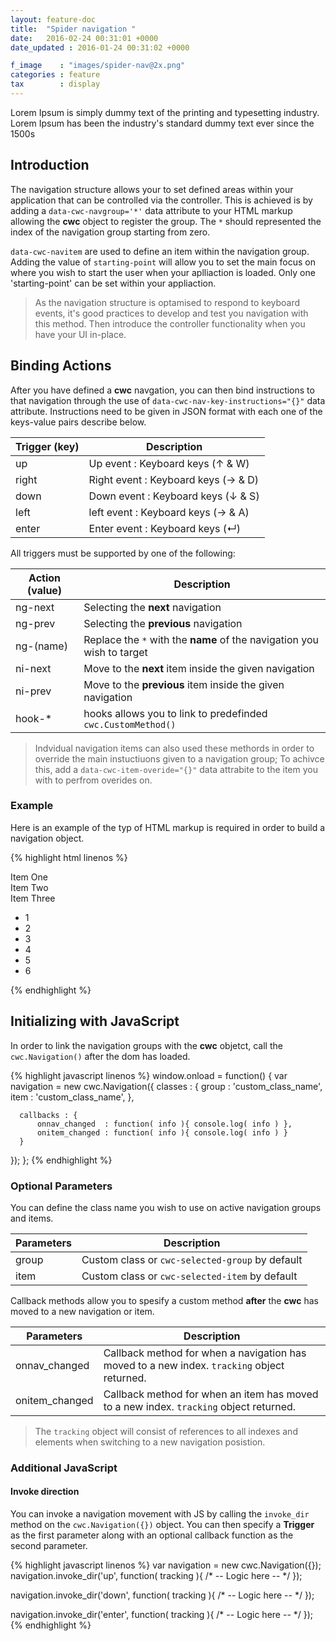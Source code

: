 ```yaml
---
layout: feature-doc
title:  "Spider navigation "
date:   2016-02-24 00:31:01 +0000
date_updated : 2016-01-24 00:31:02 +0000

f_image    : "images/spider-nav@2x.png"
categories : feature
tax        : display
---
```

Lorem Ipsum is simply dummy text of the printing and typesetting industry. Lorem Ipsum has been the industry's standard dummy text ever since the 1500s

[//]: # (/*--------------------------)
[//]: # (Page Links)
[//]: # (--------------------------*/)

## Introduction
The navigation structure allows your to set defined areas within your application that can be controlled via the controller. This is achieved is by adding a `data-cwc-navgroup='*'` data attribute to your HTML markup allowing the **cwc** object to register the group. The `*` should represented the index of the navigation group starting from zero.

`data-cwc-navitem` are used to define an item within the navigation group. Adding the value of `starting-point` will allow you to set the main focus on where you wish to start the user when your aplliaction is loaded. Only one 'starting-point' can be set within your appliaction.

>As the navigation structure is optamised to respond to keyboard events, it's good practices to develop and test you navigation with this method.
>Then introduce the controller functionality when you have your UI in-place.

## Binding Actions
After you have defined a **cwc** navgation, you can then bind instructions to that navigation through the use of `data-cwc-nav-key-instructions="{}"` data attribute. Instructions need to be given in JSON format with each one of the keys-value pairs describe below.

| Trigger  (key)  | Description                                    |
| --------------- | ---------------------------------------------- |
| up              | Up event : Keyboard keys (↑ & W)               |
| right           | Right event : Keyboard keys (→ & D)            |
| down            | Down event : Keyboard keys (↓ & S)             |
| left            | left event : Keyboard keys (→ & A)             |
| enter           | Enter event : Keyboard keys (↵)                |

All triggers must be supported by one of the following:

| Action  (value)  | Description                                                             |
| ---------------- | ----------------------------------------------------------------------- |
| ng-next          | Selecting the **next** navigation                                       |
| ng-prev          | Selecting the **previous** navigation                                   |
| ng-(name)        | Replace the `*` with the **name** of the navigation you wish to target  |
| ni-next          | Move to the **next** item inside the given navigation                   |
| ni-prev          | Move to the **previous** item inside the given navigation               |
| hook-*           | hooks allows you to link to predefinded `cwc.CustomMethod()`            |

>Indvidual navigation items can also used these methords in order to override the main instuctiuons given to a navigation group; To achivce this, add a `data-cwc-item-overide="{}"` data attrabite to the item you with to perfrom overides on.

### Example
Here is an example of the typ of HTML markup is required in order to build a navigation object.

{% highlight html linenos %}
<div class="side-nav" data-cwc-navgroup="first-nav" data-cwc-nav-key-instructions='{ "up" : "ni-prev" , "down" : "ni-next", "right" : "ng-next" }' >
  <section data-cwc-navitem >Item One</section>
  <section data-cwc-navitem >Item Two</section>
  <section data-cwc-navitem >Item Three</section>
</div>

<div class="main-window" data-cwc-navgroup="1" data-cwc-onnaventrance="history-item" data-cwc-nav-key-instructions='{ "down" : "ng-2", "right" : "ni-next" , "left" : "ni-prev" }' >
  <ul>
    <li data-cwc-navitem="starting-point"
    data-cwc-item-overide='{ "left" : "ng-first-nav", "enter" : "cm-on-item-enter"  }' >1</li>
    <li data-cwc-navitem data-cwc-item-overide='{ "left" : "ng-first-nav", "enter" : "cm-on-item-enter"  }'  ><span>2</span></li>
    <li data-cwc-navitem ><span>3</span></li>
    <li data-cwc-navitem ><span>4</span></li>
    <li data-cwc-navitem ><span>5</span></li>
    <li data-cwc-navitem ><span>6</span></li>
  </ul>
</div>
{% endhighlight %}

## Initializing with JavaScript

In order to link the navigation groups with the **cwc** objetct, call the `cwc.Navigation()` after the dom has loaded.

{% highlight javascript linenos %}
window.onload = function() {
  var navigation = new cwc.Navigation({
      classes : {
          group : 'custom_class_name',
          item  : 'custom_class_name',
      },

      callbacks : {
          onnav_changed  : function( info ){ console.log( info ) },
          onitem_changed : function( info ){ console.log( info ) }
      }
  });
};
{% endhighlight %}

### Optional Parameters

You can define the class name you wish to use on active navigation groups and items.

| Parameters    | Description                                     |
| ------------- | ----------------------------------------------- |
| group         | Custom class or `cwc-selected-group` by default |
| item          | Custom class or `cwc-selected-item` by default |

Callback methods allow you to spesify a custom method **after** the **cwc** has moved to a new navigation or item.

| Parameters     | Description                                                                          |
| -------------  | ------------------------------------------------------------------------------------ |
| onnav_changed  | Callback method for when a navigation has moved to a new index. `tracking` object returned. |
| onitem_changed | Callback method for when an item has moved to a new index. `tracking` object returned.        |

>The `tracking` object will consist of references to all indexes and elements when switching to a new navigation posistion.

### Additional JavaScript

#### Invoke direction

You can invoke a navigation movement with JS by calling the `invoke_dir` method on the `cwc.Navigation({})` object.
You can then specify a **Trigger** as the first parameter along with an optional callback function as the second parameter.

{% highlight javascript linenos %}
var navigation = new cwc.Navigation({});
navigation.invoke_dir('up', function( tracking ){
    /* -- Logic here -- */
});

navigation.invoke_dir('down', function( tracking ){
    /* -- Logic here -- */
});

navigation.invoke_dir('enter', function( tracking ){
    /* -- Logic here -- */
});
{% endhighlight %}